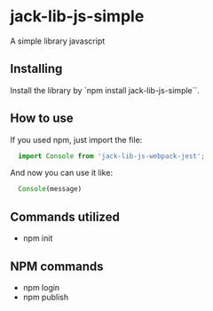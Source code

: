 # jack-lib-js-simple
A simple library javascript

## Installing
Install the library by `npm install jack-lib-js-simple``.

## How to use
If you used npm, just import the file:
```js
  import Console from 'jack-lib-js-webpack-jest';
```

And now you can use it like:
```js
  Console(message)
```

## Commands utilized
- npm init

## NPM commands
- npm login
- npm publish
